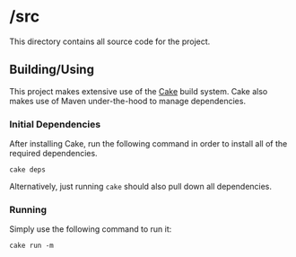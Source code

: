 # /src #

This directory contains all source code for the project.

## Building/Using ##

This project makes extensive use of the [Cake](http://clojure-cake.org/) build system.  Cake also makes use of Maven under-the-hood to manage dependencies.

### Initial Dependencies ###

After installing Cake, run the following command in order to install all of the required dependencies.

    cake deps

Alternatively, just running `cake` should also pull down all dependencies.

### Running ###

Simply use the following command to run it:

    cake run -m
